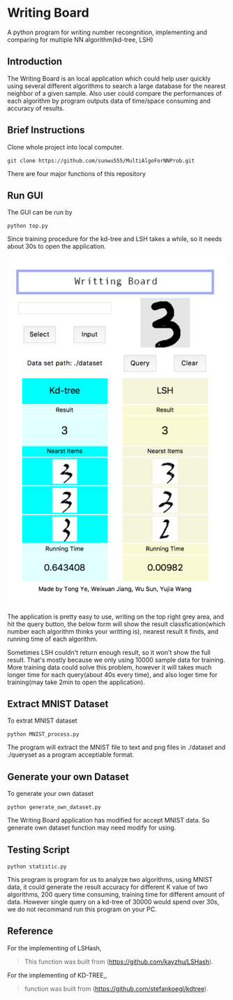 # Writing Board
A python program for writing number recongnition, implementing and comparing for multiple NN algorithm(kd-tree, LSH) 

Introduction
---

The Writing Board is an local application which could help user quickly using several different algorithms to search a large database for the nearest neighbor of a given sample. Also user could compare the performances of each algorithm by program outputs data of time/space consuming and accuracy of results.

Brief Instructions
---


Clone whole project into local computer.

    git clone https://github.com/sunwu555/MultiAlgoForNNProb.git
    
There are four major functions of this repository

## Run GUI

The GUI can be run by

    python top.py

Since training procedure for the kd-tree and LSH takes a while, so it needs about 30s to open the application.


![](https://github.com/sunwu555/WritingBoard/blob/master/UI_Image/GUI.png)

The application is pretty easy to use, writing on the top right grey area, and hit the query button, the below form will show the result classfication(which number each algorithm thinks your writting is), nearest result it finds, and running time of each algorithm.

Sometimes LSH couldn't return enough result, so it won't show the full result. That's mostly because we only using 10000 sample data for training. More training data could solve this problem, however it will takes much longer time for each query(about 40s every time), and also loger time for training(may take 2min to open the application).

## Extract MNIST Dataset

To extrat MNIST dataset

    python MNIST_process.py

The program will extract the MNIST file to text and png files in ./dataset and ./queryset as a program acceptiable format.

## Generate your own Dataset

To generate your own dataset

    python generate_own_dataset.py

The Writing Board application has modified for accept MNIST data. So generate own dataset function may need modify for using.

## Testing Script

    python statistic.py

This program is program for us to analyze two algorithms, using MNIST data, it could generate the result accuracy for different K value of two algorithms, 200 query time consuming, training time for different amount of data. However single query on a kd-tree of 30000 would spend over 30s, we do not recommand run this program on your PC. 


Reference
---

For the implementing of LSHash, 

>This function was built from (https://github.com/kayzhu/LSHash).

For the implementing of KD-TREE,, 

> function was built from (https://github.com/stefankoegl/kdtree).
